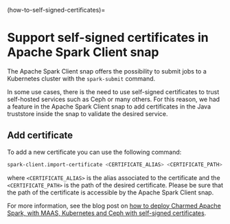 (how-to-self-signed-certificates)=
# Support self-signed certificates in Apache Spark Client snap

The Apache Spark Client snap offers the possibility to submit jobs to a Kubernetes cluster with the `spark-submit` command. 

In some use cases, there is the need to use self-signed certificates to trust self-hosted services such as Ceph or many others. 
For this reason, we had a feature in the Apache Spark Client snap to add certificates in the Java truststore inside the snap to validate the desired service.

## Add certificate

To add a new certificate you can use the following command:

```bash
spark-client.import-certificate <CERTIFICATE_ALIAS> <CERTIFICATE_PATH>
```

where `<CERTIFICATE_ALIAS>` is the alias associated to the certificate and the `<CERTIFICATE_PATH>` is the path of the desired certificate. Please be sure that the path of the certificate is accessible by the Apache Spark Client snap. 

For more information, see the blog post on [how to deploy Charmed Apache Spark, with MAAS, Kubernetes and Ceph with self-signed certificates](https://ubuntu.com/blog/deploy-an-on-premise-data-hub-with-canonical-maas-spark-kubernetes-and-ceph).
